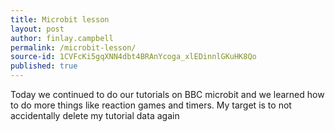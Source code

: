 ```yaml
---
title: Microbit lesson
layout: post
author: finlay.campbell
permalink: /microbit-lesson/
source-id: 1CVFcKi5gqXNN4dbt4BRAnYcoga_xlEDinnlGKuHK8Qo
published: true
---
```

Today we continued to do our tutorials on BBC microbit and we learned how to do more things like reaction games and timers. My target is to not accidentally delete my tutorial data again

